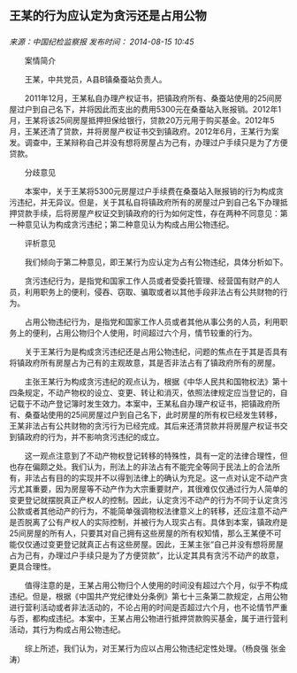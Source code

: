 ## 王某的行为应认定为贪污还是占用公物

### 

_来源：中国纪检监察报_ _发布时间： 2014-08-15 10:45_

　　案情简介

　　王某，中共党员，A县B镇桑蚕站负责人。

　　2011年12月，王某私自办理产权证书，把镇政府所有、桑蚕站使用的25间房屋过户到自己名下，并将因此而支出的费用5300元在桑蚕站入账报销。2012年1月，王某将该25间房屋抵押担保给银行，贷款20万元用于购买基金。2012年5月，王某还清了贷款，并将房屋产权证书交到镇政府。2012年6月，王某行为案发。调查中，王某辩称自己并没有想将房屋占为己有，办理过户手续只是为了方便贷款。

　　分歧意见

　　本案中，关于王某将5300元房屋过户手续费在桑蚕站入账报销的行为构成贪污违纪，并无异议。但是，关于其私自将镇政府所有的房屋过户到自己名下办理抵押贷款手续，后将房屋产权证交到镇政府的行为如何定性，存在两种不同意见：第一种意见认为构成贪污违纪；第二种意见认为构成占用公物违纪。

　　评析意见

　　我们倾向于第二种意见，即王某行为应认定为占有公物违纪，具体分析如下。

　　贪污违纪行为，是指党和国家工作人员或者受委托管理、经营国有财产的人员，利用职务上的便利，侵吞、窃取、骗取或者以其他手段非法占有公共财物的行为。

　　占用公物违纪行为，是指党和国家工作人员或者其他从事公务的人员，利用职务上的便利，占用公物归个人使用，时间超过六个月，情节较重的行为。

　　关于王某行为是构成贪污违纪还是占用公物违纪，问题的焦点在于其是否具有将镇政府所有房屋占为己有的主观故意，其是否非法占有了镇政府所有的房屋。

　　主张王某行为构成贪污违纪的观点认为，根据《中华人民共和国物权法》第十四条规定，不动产物权的设立、变更、转让和消灭，依照法律规定应当登记的，自记载于不动产登记簿时发生效力。本案中，王某私自办理产权证书，把镇政府所有、桑蚕站使用的25间房屋过户到自己名下，此时房屋的所有权已经发生转移，王某非法占有公共财物的贪污行为已经完成。其后来还清贷款并将房屋产权证书交到镇政府的行为，并不影响贪污违纪的成立。

　　这一观点注意到了不动产物权登记转移的特殊性，具有一定的法律合理性，但也存在偏颇之处。我们认为，刑法上的非法占有不能完全等同于民法上的合法所有，非法占有目的的实现并不以得到法律上的确认为充足。这一点对认定不动产贪污尤其重要，因为房屋等不动产作为大宗重要财产，其很难仅仅通过行为人简单的变更登记就摆脱真正产权人的控制。因此，认定贪污不动产的行为不同于认定贪污公款或者其他动产的行为，不能简单强调物权法律意义上的转移，还应注意不动产是否脱离了公有产权人的实际控制，并被行为人现实占有。具体到本案，镇政府是25间房屋的所有人，只要其对自己拥有这些房屋的所有权知情，那么王某便不可能仅仅通过变更登记就真正占有这些房屋。因此，王某主张“自己并没有想将房屋占为己有，办理过户手续只是为了方便贷款”，比认定其具有贪污不动产的故意，更具合理性。

　　值得注意的是，王某占用公物归个人使用的时间没有超过六个月，似乎不构成违纪。但是，根据《中国共产党纪律处分条例》第七十三条第二款规定，占用公物进行营利活动或者非法活动的，不论占用的时间是否超过六个月，也不论情节严重与否，都构成违纪。本案中，王某占用公物进行抵押贷款购买基金，属于进行营利活动，其行为构成占用公物违纪。

　　综上所述，我们认为，对王某行为应以占用公物违纪定性处理。（杨良强 张金涛）